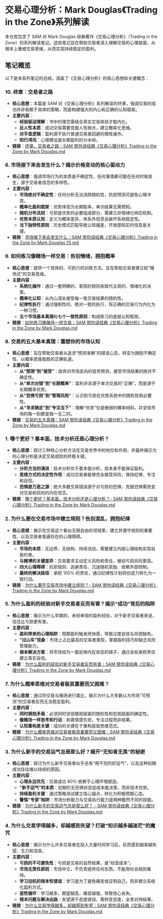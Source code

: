 # 交易心理分析：Mark Douglas《Trading in the Zone》系列解读

本仓库包含了 SAM 对 Mark Douglas 经典著作《交易心理分析》（Trading in the Zone）的系列解读笔记。这些笔记旨在帮助交易者深入理解交易的心理层面，从根本上重塑交易思维，从而实现持续稳定的盈利。

## 笔记概览

以下是本系列笔记的总结，涵盖了《交易心理分析》的核心思想和关键概念：

### 10. 终章：交易者之路

-   **核心思想**：本篇是 SAM 对《交易心理分析》系列解读的终章，强调交易的成功并非依赖于具体的策略，而是构建强大的内心和正确的认知框架。
-   **主要内容**：
    -   **经验驱动理解**：书中的理念需结合真实交易体验才能内化。
    -   **反人性本质**：成功交易需要克服人性弱点，建立概率化思维。
    -   **对手盘逻辑**：盈利源于执行普通交易者回避的理性操作。
    -   **知行鸿沟**：心理建设是长期盈利的分水岭。
-   **链接**：[终章，交易者之路｜SAM 带你读经典《交易心理分析》Trading in the Zone by Mark Douglas.md](https://github.com/your-repo/TradingInTheZone/blob/main/%E7%BB%88%E7%AB%A0%EF%BC%8C%E4%BA%A4%E6%98%93%E8%80%85%E4%B9%8B%E8%B7%AF%EF%BD%9CSAM%20%E5%B8%A6%E4%BD%A0%E8%AF%BB%E7%BB%8F%E5%85%B8%E3%80%8A%E4%BA%A4%E6%98%93%E5%BF%83%E7%90%86%E5%88%86%E6%9E%90%E3%80%8BTrading%20in%20the%20Zone%20by%20Mark%20Douglas.md)

### 6. 市场接下来会发生什么？揭示价格变动的核心驱动力

-   **核心思想**：强调市场行为的本质是不确定性，任何事情都可能在任何时候发生，源于交易者信念的多样性。
-   **主要内容**：
    -   **市场绝对不确定性**：任何分析无法消除随机性，抗拒预测可避免心理冲突。
    -   **概率化盈利框架**：优势体现为长期胜率，单次结果无需预知。
    -   **随机分布法则**：亏损是优势的必要组成部分，需建立非情绪化响应机制。
    -   **优势本质认知**：定义为概率差异，体系外信息会破坏系统稳定性。
    -   **当下独特性原则**：历史模式匹配导致认知偏差，开放感知实时信息是关键。
-   **链接**：[市场接下来会发生什么｜SAM 带你读经典《交易心理分析》Trading in the Zone by Mark Douglas (1).md](https://github.com/your-repo/TradingInTheZone/blob/main/%E5%B8%82%E5%9C%BA%E6%8E%A5%E4%B8%8B%E6%9D%A5%E4%BC%9A%E5%8F%91%E7%94%9F%E4%BB%80%E4%B9%88%EF%BD%9CSAM%20%E5%B8%A6%E4%BD%A0%E8%AF%BB%E7%BB%8F%E5%85%B8%E3%80%8A%E4%BA%A4%E6%98%93%E5%BF%83%E7%90%86%E5%88%86%E6%9E%90%E3%80%8BTrading%20in%20the%20Zone%20by%20Mark%20Douglas%20(1).md)

### 9. 如何练习像赌场一样交易：告别情绪，拥抱概率

-   **核心思想**：提供一个具体的、可执行的训练方法，旨在帮助交易者建立起“赌场式”的交易思维。
-   **主要内容**：
    -   **系统化操作**：通过一套明确的、客观的规则来取代主观的、情绪化的决策。
    -   **概率化认知**：从内心深处接受每一笔交易结果的随机性。
    -   **纪律性执行**：通过强制性的、绝对一致的执行，将正确的交易行为内化为一种习惯。
    -   **五个市场基本真理**和**七个一致性原则**：构成练习的底层认知框架。
-   **链接**：[如何练习像赌场一样交易｜SAM 带你读经典《交易心理分析》Trading in the Zone by Mark Douglas.md](https://github.com/your-repo/TradingInTheZone/blob/main/%E5%A6%82%E4%BD%95%E7%BB%83%E4%B9%A0%E5%83%8F%E8%B5%8C%E5%9C%BA%E4%B8%80%E6%A0%B7%E4%BA%A4%E6%98%93%EF%BD%9CSAM%20%E5%B8%A6%E4%BD%A0%E8%AF%BB%E7%BB%8F%E5%85%B8%E3%80%8A%E4%BA%A4%E6%98%93%E5%BF%83%E7%90%86%E5%88%86%E6%9E%90%E3%80%8BTrading%20in%20the%20Zone%20by%20Mark%20Douglas.md)

### 8. 交易的五大基本真理：重塑你的市场认知

-   **核心思想**：旨在帮助交易者从追求“预测准确”的错误心态，转变为拥抱不确定性、以概率思维取胜的正确轨道。
-   **主要内容**：
    -   **从“预测”到“接受”**：放弃对市场走向的徒劳预测，接受市场结果的绝对不确定性。
    -   **从“单次对错”到“长期概率”**：盈利并非源于单次交易的“正确”，而是源于长期概率优势。
    -   **从“恐惧亏损”到“管理风险”**：认识到亏损在优势系统中的随机性和必要性。
    -   **从“寻求确定”到“专注当下”**：理解“优势”仅是微弱的概率倾斜，并坚信市场的每一刻都是独一无二的。
-   **链接**：[交易的五大真理｜SAM 带你读经典《交易心理分析》Trading in the Zone by Mark Douglas.md](https://github.com/your-repo/TradingInTheZone/blob/main/%E4%BA%A4%E6%98%93%E7%9A%84%E4%BA%94%E5%A4%A7%E7%9C%9F%E7%90%86%EF%BD%9CSAM%20%E5%B8%A6%E4%BD%A0%E8%AF%BB%E7%BB%8F%E5%85%B8%E3%80%8A%E4%BA%A4%E6%98%93%E5%BF%83%E7%90%86%E5%88%86%E6%9E%90%E3%80%8BTrading%20in%20the%20Zone%20by%20Mark%20Douglas.md)

### 1. 哪个更好？基本面，技术分析还是心理分析？

-   **核心思想**：探讨三种核心分析方法在交易世界中的地位和作用，并最终揭示为何心理分析是决定交易成败的终极关键。
-   **主要内容**：
    -   **分析方法的演进**：技术分析优于基本面分析，但本身不能保证盈利。
    -   **思维方式的决定性作用**：成功交易者能够完全接受风险，保持纪律、专注和自信。
    -   **恐惧是万恶之源**：绝大多数交易错误源于对亏损的恐惧，克服恐惧需改变对交易和风险的内在信念。
-   **链接**：[哪个更好？基本面，技术分析还是心理分析？- SAM 带你读经典《交易心理分析》Trading in the Zone by Mark Douglas.md](https://github.com/your-repo/TradingInTheZone/blob/main/%E5%93%AA%E4%B8%AA%E6%9B%B4%E5%A5%BD%EF%BC%9F%E5%9F%BA%E6%9C%AC%E9%9D%A2%EF%BC%8C%E6%8A%80%E6%9C%AF%E5%88%86%E6%9E%90%E8%BF%98%E6%98%AF%E5%BF%83%E7%90%86%E5%88%86%E6%9E%90%EF%BC%9F-%20SAM%20%E5%B8%A6%E4%BD%A0%E8%AF%BB%E7%BB%8F%E5%85%B8%E3%80%8A%E4%BA%A4%E6%98%93%E5%BF%83%E7%90%86%E5%88%86%E6%9E%90%E3%80%8BTrading%20in%20the%20Zone%20by%20Mark%20Douglas.md)

### 2. 为什么要在交易市场中建立规则？告别混乱，拥抱纪律

-   **核心思想**：揭示在交易这个看似无限自由的领域里，建立并遵守规则的重要性，以及交易者普遍存在的心理障碍。
-   **主要内容**：
    -   **市场的本质**：无边界、无结构、持续流动，需要建立内部心理结构实现自我约束。
    -   **与赌博的关键差异**：交易要求主动定义风险和责任，被动亏损风险更高。
    -   **四大心理障碍**：抗拒规则、逃避责任、沉迷随机奖励、依赖外部控制。
    -   **最终的解决路径**：承担 100% 的责任，通过纪律性计划将创造力转化为一致行动。
-   **链接**：[为什么要在交易市场中建立规则？- SAM 带你读经典《交易心理分析》Trading in the Zone by Mark Douglas.md](https://github.com/your-repo/TradingInTheZone/blob/main/%E4%B8%BA%E4%BB%80%E4%B9%88%E8%A6%81%E5%9C%A8%E4%BA%A4%E6%98%93%E5%B8%82%E5%9C%BA%E4%B8%AD%E5%BB%BA%E7%AB%8B%E8%A7%84%E5%88%99%EF%BC%9F-%20SAM%20%E5%B8%A6%E4%BD%A0%E8%AF%BB%E7%BB%8F%E5%85%B8%E3%80%8A%E4%BA%A4%E6%98%93%E5%BF%83%E7%90%86%E5%88%86%E6%9E%90%E3%80%8BTrading%20in%20the%20Zone%20by%20Mark%20Douglas.md)

### 5. 为什么盈利的经验对新手交易者反而有害？揭示“成功”背后的陷阱

-   **核心思想**：揭示为什么早期的、未经审视的盈利经验，对于新手交易者来说，往往比亏损更有害。
-   **主要内容**：
    -   **盈利带来的心理陷阱**：短期盈利触发欣快感，导致过度自信与风控缺失。
    -   **“过山车”现象**：市场上占比最高的交易者类型，掌握盈利技巧却缺乏风险管理能力。
    -   **根本解决方案**：将市场视为一面反映内在状态的镜子，通过全权承担责任建立真实自信。
-   **链接**：[为什么盈利的经验对新手交易者反而有害｜SAM 带你读经典《交易心理分析》Trading in the Zone by Mark Douglas.md](https://github.com/your-repo/TradingInTheZone/blob/main/%E4%B8%BA%E4%BB%80%E4%B9%88%E7%9B%88%E5%88%A9%E7%9A%84%E7%BB%8F%E9%AA%8C%E5%AF%B9%E6%96%B0%E6%89%8B%E4%BA%A4%E6%98%93%E8%80%85%E5%8F%8D%E8%80%8C%E6%9C%89%E5%AE%B3%EF%BD%9CSAM%20%E5%B8%A6%E4%BD%A0%E8%AF%BB%E7%BB%8F%E5%85%B8%E3%80%8A%E4%BA%A4%E6%98%93%E5%BF%83%E7%90%86%E5%88%86%E6%9E%90%E3%80%8BTrading%20in%20the%20Zone%20by%20Mark%20Douglas.md)

### 7. 为什么概率思维对交易者极其重要而又困难？

-   **核心思想**：通过将交易与赌场进行类比，揭示为什么大多数认为市场“可预测”的交易者反而无法稳定盈利。
-   **主要内容**：
    -   **同时拥抱矛盾**：必须同时坚信微观层面的随机性和宏观层面的确定性。
    -   **像赌场一样思考和行动**：剥离情感负担，专注过程而非结果。
    -   **认知重构是关键**：成功的关键在于重构底层思维范式。
-   **链接**：[为什么概率思维对交易者极其重要而又困难｜SAM 带你读经典《交易心理分析》Trading in the Zone by Mark Douglas.md](https://github.com/your-repo/TradingInTheZone/blob/main/%E4%B8%BA%E4%BB%80%E4%B9%88%E6%A6%82%E7%8E%87%E6%80%9D%E7%BB%B4%E5%AF%B9%E4%BA%A4%E6%98%93%E8%80%85%E6%9E%81%E5%85%B6%E9%87%8D%E8%A6%81%E8%80%8C%E5%8F%88%E5%9B%B0%E9%9A%BE%EF%BD%9CSAM%20%E5%B8%A6%E4%BD%A0%E8%AF%BB%E7%BB%8F%E5%85%B8%E3%80%8A%E4%BA%A4%E6%98%93%E5%BF%83%E7%90%86%E5%88%86%E6%9E%90%E3%80%8BTrading%20in%20the%20Zone%20by%20Mark%20Douglas.md)

### 3. 为什么新手的交易运气总是那么好？揭开“无知者无畏”的秘密

-   **核心思想**：探讨为什么新手交易者似乎总有“用不完的好运气”，以及这种初期成功往往难以持续的原因。
-   **主要内容**：
    -   **心理永远优先**：交易成功 80% 依赖于心理环境塑造。
    -   **“新手运气”的本质**：初期的无恐惧状态促成本能决策，而非技术优势。
    -   **持续盈利关键**：通过策略测试建立信心锚点，转化为积极预期心态。
    -   **警惕“专家”陷阱**：市场分析能力与交易执行能力是两种截然不同的技能。
-   **链接**：[为什么新手的交易运气总是那么好？ - SAM 带你读经典《交易心理分析》Trading in the Zone by Mark Douglas.md](https://github.com/your-repo/TradingInTheZone/blob/main/%E4%B8%BA%E4%BB%80%E4%B9%88%E6%96%B0%E6%89%8B%E7%9A%84%E4%BA%A4%E6%98%93%E8%BF%90%E6%B0%94%E6%80%BB%E6%98%AF%E9%82%A3%E4%B9%88%E5%A5%BD%EF%BC%9F%20-%20SAM%20%E5%B8%A6%E4%BD%A0%E8%AF%BB%E7%BB%8F%E5%85%B8%E3%80%8A%E4%BA%A4%E6%98%93%E5%BF%83%E7%90%86%E5%88%86%E6%9E%90%E3%80%8BTrading%20in%20the%20Zone%20by%20Mark%20Douglas.md)

### 4. 为什么交易学得越多，却越感到失望？打破“知识越多越迷茫”的魔咒

-   **核心思想**：揭示为什么许多交易者在投入大量时间学习后，反而感到越来越失望、无力和沮丧。
-   **主要内容**：
    -   **亏损的不可避免性**：亏损是交易的自然结果，是“经营成本”。
    -   **市场无责任原则**：市场中立，不负责提供任何东西，不能用社会规则看待。
    -   **学习动机的根本性错误**：学习是为了避免痛苦或证明自己，而非建立系统化盈利方式。
    -   **恶性循环**：学习越多，期望越高，痛苦越强，导致信心丧失。
    -   **根本问题与解决出路**：失望源于态度错误，需转变态度，全责对待结果。
-   **链接**：[为什么交易学得越多，却越感到失望｜SAM 带你读经典《交易心理分析》Trading in the Zone by Mark Douglas.md](https://github.com/your-repo/TradingInTheZone/blob/main/%E4%B8%BA%E4%BB%80%E4%B9%88%E4%BA%A4%E6%98%93%E5%AD%A6%E5%BE%97%E8%B6%8A%E5%A4%9A%EF%BC%8C%E5%8D%B4%E8%B6%8A%E6%84%9F%E5%88%B0%E5%A4%B1%E6%9C%9B%EF%BD%9CSAM%20%E5%B8%A6%E4%BD%A0%E8%AF%BB%E7%BB%8F%E5%85%B8%E3%80%8A%E4%BA%A4%E6%98%93%E5%BF%83%E7%90%86%E5%88%86%E6%9E%90%E3%80%8BTrading%20in%20the%20Zone%20by%20Mark%20Douglas.md)
